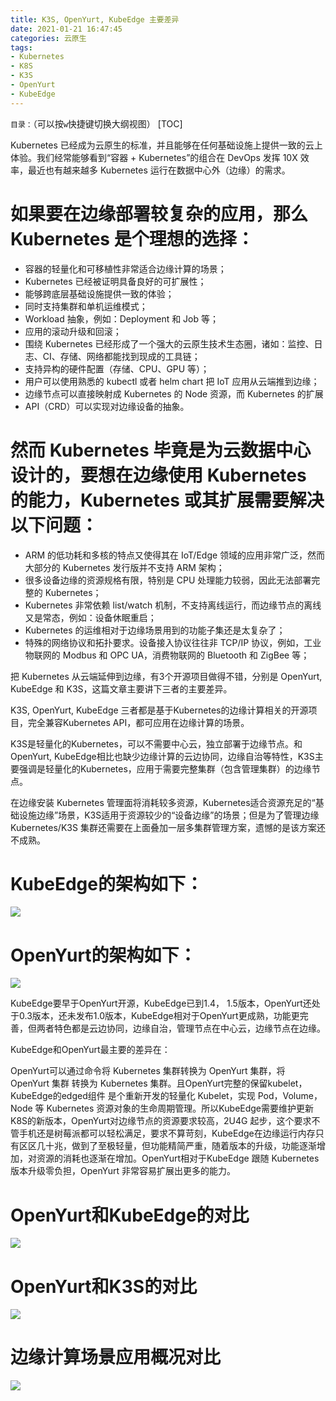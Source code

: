 ```yaml
---
title: K3S, OpenYurt, KubeEdge 主要差异
date: 2021-01-21 16:47:45
categories: 云原生
tags:
- Kubernetes
- K8S
- K3S
- OpenYurt
- KubeEdge
---
```


`目录：`（可以按`w`快捷键切换大纲视图）
[TOC]

Kubernetes 已经成为云原生的标准，并且能够在任何基础设施上提供一致的云上体验。我们经常能够看到“容器 + Kubernetes”的组合在 DevOps 发挥 10X 效率，最近也有越来越多 Kubernetes 运行在数据中心外（边缘）的需求。

# 如果要在边缘部署较复杂的应用，那么 Kubernetes 是个理想的选择：

* 容器的轻量化和可移植性非常适合边缘计算的场景；
* Kubernetes 已经被证明具备良好的可扩展性；
* 能够跨底层基础设施提供一致的体验；
* 同时支持集群和单机运维模式；
* Workload 抽象，例如：Deployment 和 Job 等；
* 应用的滚动升级和回滚；
* 围绕 Kubernetes 已经形成了一个强大的云原生技术生态圈，诸如：监控、日志、CI、存储、网络都能找到现成的工具链；
* 支持异构的硬件配置（存储、CPU、GPU 等）；
* 用户可以使用熟悉的 kubectl 或者 helm chart 把 IoT 应用从云端推到边缘；
* 边缘节点可以直接映射成 Kubernetes 的 Node 资源，而 Kubernetes 的扩展
* API（CRD）可以实现对边缘设备的抽象。

# 然而 Kubernetes 毕竟是为云数据中心设计的，要想在边缘使用 Kubernetes 的能力，Kubernetes 或其扩展需要解决以下问题：

* ARM 的低功耗和多核的特点又使得其在 IoT/Edge 领域的应用非常广泛，然而大部分的 Kubernetes 发行版并不支持 ARM 架构；
* 很多设备边缘的资源规格有限，特别是 CPU 处理能力较弱，因此无法部署完整的 Kubernetes；
* Kubernetes 非常依赖 list/watch 机制，不支持离线运行，而边缘节点的离线又是常态，例如：设备休眠重启；
* Kubernetes 的运维相对于边缘场景用到的功能子集还是太复杂了；
* 特殊的网络协议和拓扑要求。设备接入协议往往非 TCP/IP 协议，例如，工业物联网的 Modbus 和 OPC UA，消费物联网的 Bluetooth 和 ZigBee 等；

把 Kubernetes 从云端延伸到边缘，有3个开源项目做得不错，分别是 OpenYurt, KubeEdge 和 K3S，这篇文章主要讲下三者的主要差异。

K3S, OpenYurt, KubeEdge 三者都是基于Kubernetes的边缘计算相关的开源项目，完全兼容Kubernetes API，都可应用在边缘计算的场景。

K3S是轻量化的Kubernetes，可以不需要中心云，独立部署于边缘节点。和OpenYurt, KubeEdge相比也缺少边缘计算的云边协同，边缘自治等特性，K3S主要强调是轻量化的Kubernetes，应用于需要完整集群（包含管理集群）的边缘节点。

在边缘安装 Kubernetes 管理面将消耗较多资源，Kubernetes适合资源充足的“基础设施边缘”场景，K3S适用于资源较少的“设备边缘”的场景；但是为了管理边缘 Kubernetes/K3S 集群还需要在上面叠加一层多集群管理方案，遗憾的是该方案还不成熟。

# KubeEdge的架构如下：

![](/images/kubernetes2edge/3.png)

# OpenYurt的架构如下：

![](/images/kubernetes2edge/4.png)

KubeEdge要早于OpenYurt开源，KubeEdge已到1.4， 1.5版本，OpenYurt还处于0.3版本，还未发布1.0版本，KubeEdge相对于OpenYurt更成熟，功能更完善，但两者特色都是云边协同，边缘自治，管理节点在中心云，边缘节点在边缘。

KubeEdge和OpenYurt最主要的差异在：

OpenYurt可以通过命令将 Kubernetes 集群转换为 OpenYurt 集群，将 OpenYurt 集群 转换为 Kubernetes 集群。且OpenYurt完整的保留kubelet，KubeEdge的edged组件 是个重新开发的轻量化 Kubelet，实现 Pod，Volume，Node 等 Kubernetes 资源对象的生命周期管理。所以KubeEdge需要维护更新K8S的新版本，OpenYurt对边缘节点的资源要求较高，2U4G 起步，这个要求不管手机还是树莓派都可以轻松满足，要求不算苛刻，KubeEdge在边缘运行内存只有区区几十兆，做到了至极轻量，但功能精简严重，随着版本的升级，功能逐渐增加，对资源的消耗也逐渐在增加。OpenYurt相对于KubeEdge 跟随 Kubernetes 版本升级零负担，OpenYurt 非常容易扩展出更多的能力。

# OpenYurt和KubeEdge的对比

![](/images/kubernetes2edge/5.png)

# OpenYurt和K3S的对比

![](/images/kubernetes2edge/7.png)

# 边缘计算场景应用概况对比

![](/images/kubernetes2edge/6.png)


